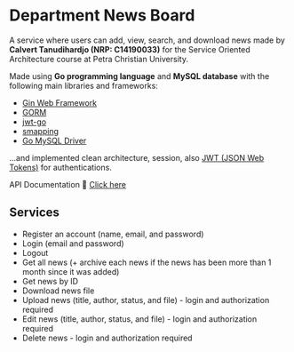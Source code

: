# Department News Board

A service where users can add, view, search, and download news made by <b>Calvert Tanudihardjo (NRP: C14190033)</b> for the Service Oriented Architecture course at Petra Christian University.

Made using **Go programming language** and **MySQL database** with the following main libraries and frameworks:
- [Gin Web Framework](https://github.com/gin-gonic/gin)
- [GORM](https://gorm.io/index.html)
- [jwt-go](https://github.com/dgrijalva/jwt-go)
- [smapping](https://github.com/mashingan/smapping)
- [Go MySQL Driver](https://github.com/go-sql-driver/mysql)

...and implemented clean architecture, session, also [JWT (JSON Web Tokens)](https://jwt.io/) for authentications.

API Documentation 🚀 [Click here](https://documenter.getpostman.com/view/18705948/UzBsGPoy#538f8522-1e79-4e7d-abbe-cf02f0d62460)

## Services
- Register an account (name, email, and password)
- Login (email and password)
- Logout
- Get all news (+ archive each news if the news has been more than 1 month since it was added)
- Get news by ID
- Download news file
- Upload news (title, author, status, and file) - login and authorization required
- Edit news (title, author, status, and file) - login and authorization required
- Delete news - login and authorization required
